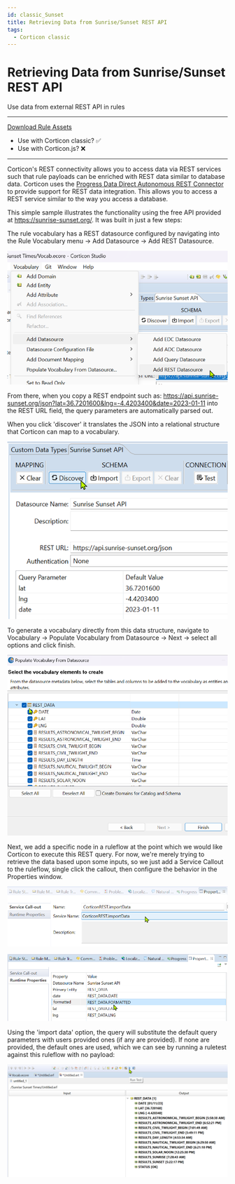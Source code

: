 ```yaml
---
id: classic_Sunset
title: Retrieving Data from Sunrise/Sunset REST API
tags:
  - Corticon classic
---
```


# Retrieving Data from Sunrise/Sunset REST API
Use data from external REST API in rules

---
[Download Rule Assets](https://minhaskamal.github.io/DownGit/#/home?url=https://github.com/corticon/templates/blob/main/classic-templates/Sunrise-Sunset-REST-API/Sunrise%20Sunset%20REST%20API.zip)
* Use with Corticon classic? ✅
* Use with Corticon.js? ❌
---
Corticon's REST connectivity allows you to access data via REST services such that rule payloads can be enriched with REST data similar to database data. Corticon uses the [Progress Data Direct Autonomous REST Connector](https://www.progress.com/connectors/autonomous-rest-connector) to provide support for REST data integration. This allows you to access a REST service similar to the way you access a database. 

This simple sample illustrates the functionality using the free API provided at <https://sunrise-sunset.org/>. It was built in just a few steps:

The rule vocabulary has a REST datasource configured by navigating into the Rule Vocabulary menu -> Add Datasource -> Add REST Datasource.

![Alt text](images/sunrise_sunset_rest_datasource.png)

From there, when you copy a REST endpoint such as: 
https://api.sunrise-sunset.org/json?lat=36.7201600&lng=-4.4203400&date=2023-01-11 
into the REST URL field, the query parameters are automatically parsed out. 

When you click 'discover' it translates the JSON into a relational structure that Corticon can map to a vocabulary. 

![Alt text](images/sunrise_sunset_discover.png)

To generate a vocabulary directly from this data structure, navigate to Vocabulary -> Populate Vocabulary from Datasource -> Next -> select all options and click finish.

![Alt text](images/sunrise_sunset_generated.png)

Next, we add a specific node in a ruleflow at the point which we would like Corticon to execute this REST query. For now, we're merely trying to retrieve the data based upon some inputs, so we just add a Service Callout to the ruleflow, single click the callout, then configure the behavior in the Properties window. 

![Alt text](images/sunrise_sunset_import_data.png)

![Alt text](images/sunrise_sunset_runtime_props.png)

Using the 'import data' option, the query will substitute the default query parameters with users provided ones (if any are provided). If none are provided, the default ones are used, which we can see by running a ruletest against this ruleflow with no payload:

![Alt text](images/sunrise_sunset_run_test.png)